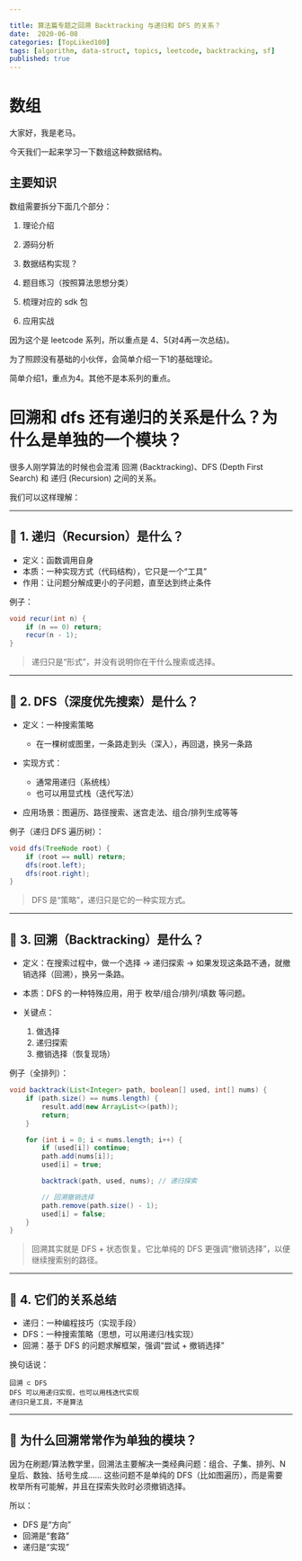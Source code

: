 ```yaml
---

title: 算法篇专题之回溯 Backtracking 与递归和 DFS 的关系？
date:  2020-06-08
categories: [TopLiked100]
tags: [algorithm, data-struct, topics, leetcode, backtracking, sf]
published: true
---
```



# 数组

大家好，我是老马。

今天我们一起来学习一下数组这种数据结构。

## 主要知识

数组需要拆分下面几个部分：

1. 理论介绍

2. 源码分析

3. 数据结构实现？

4. 题目练习（按照算法思想分类）

5. 梳理对应的 sdk 包

6. 应用实战

因为这个是 leetcode 系列，所以重点是 4、5(对4再一次总结)。

为了照顾没有基础的小伙伴，会简单介绍一下1的基础理论。

简单介绍1，重点为4。其他不是本系列的重点。

# 回溯和 dfs 还有递归的关系是什么？为什么是单独的一个模块？

很多人刚学算法的时候也会混淆 回溯 (Backtracking)、DFS (Depth First Search) 和 递归 (Recursion) 之间的关系。

我们可以这样理解：

---

## 🔹 1. 递归（Recursion）是什么？

* 定义：函数调用自身
* 本质：一种实现方式（代码结构），它只是一个“工具”
* 作用：让问题分解成更小的子问题，直至达到终止条件

例子：

```java
void recur(int n) {
    if (n == 0) return;
    recur(n - 1);
}
```

> 递归只是“形式”，并没有说明你在干什么搜索或选择。

---

## 🔹 2. DFS（深度优先搜索）是什么？

* 定义：一种搜索策略

  * 在一棵树或图里，一条路走到头（深入），再回退，换另一条路
* 实现方式：

  * 通常用递归（系统栈）
  * 也可以用显式栈（迭代写法）
* 应用场景：图遍历、路径搜索、迷宫走法、组合/排列生成等等

例子（递归 DFS 遍历树）：

```java
void dfs(TreeNode root) {
    if (root == null) return;
    dfs(root.left);
    dfs(root.right);
}
```

> DFS 是“策略”，递归只是它的一种实现方式。

---

## 🔹 3. 回溯（Backtracking）是什么？

* 定义：在搜索过程中，做一个选择 → 递归探索 → 如果发现这条路不通，就撤销选择（回溯），换另一条路。
* 本质：DFS 的一种特殊应用，用于 枚举/组合/排列/填数 等问题。
* 关键点：

  1. 做选择
  2. 递归探索
  3. 撤销选择（恢复现场）

例子（全排列）：

```java
void backtrack(List<Integer> path, boolean[] used, int[] nums) {
    if (path.size() == nums.length) {
        result.add(new ArrayList<>(path));
        return;
    }

    for (int i = 0; i < nums.length; i++) {
        if (used[i]) continue;
        path.add(nums[i]);
        used[i] = true;

        backtrack(path, used, nums); // 递归探索

        // 回溯撤销选择
        path.remove(path.size() - 1);
        used[i] = false;
    }
}
```

> 回溯其实就是 DFS + 状态恢复。它比单纯的 DFS 更强调“撤销选择”，以便继续搜索别的路径。

---

## 🔹 4. 它们的关系总结

* 递归：一种编程技巧（实现手段）
* DFS：一种搜索策略（思想，可以用递归/栈实现）
* 回溯：基于 DFS 的问题求解框架，强调“尝试 + 撤销选择”

换句话说：

```
回溯 ⊂ DFS
DFS 可以用递归实现，也可以用栈迭代实现
递归只是工具，不是算法
```

---

## 📌 为什么回溯常常作为单独的模块？

因为在刷题/算法教学里，回溯法主要解决一类经典问题：组合、子集、排列、N 皇后、数独、括号生成……
这些问题不是单纯的 DFS（比如图遍历），而是需要 枚举所有可能解，并且在探索失败时必须撤销选择。

所以：

* DFS 是“方向”
* 回溯是“套路”
* 递归是“实现”


